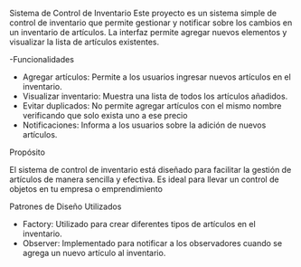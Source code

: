 Sistema de Control de Inventario
Este proyecto es un sistema simple de control de inventario que permite gestionar y notificar sobre los cambios en un inventario de artículos. La interfaz permite agregar nuevos elementos y visualizar la lista de artículos existentes.

-Funcionalidades
- Agregar artículos: Permite a los usuarios ingresar nuevos artículos en el inventario.
- Visualizar inventario: Muestra una lista de todos los artículos añadidos.
- Evitar duplicados: No permite agregar artículos con el mismo nombre verificando que solo exista uno a ese precio
- Notificaciones: Informa a los usuarios sobre la adición de nuevos artículos.

Propósito

El sistema de control de inventario está diseñado para facilitar la gestión de artículos de manera sencilla y efectiva. Es ideal para llevar un control de objetos en tu empresa o emprendimiento

Patrones de Diseño Utilizados

- Factory: Utilizado para crear diferentes tipos de artículos en el inventario.
- Observer: Implementado para notificar a los observadores cuando se agrega un nuevo artículo al inventario.


